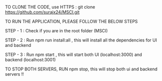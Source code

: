 TO CLONE THE CODE,  use HTTPS : git clone https://github.com/surajx24/MSCI.git

TO RUN THE APPLICATION, PLEASE FOLLOW THE BELOW STEPS

STEP - 1 :  Check if you are in the root folder (MSCI)

STEP - 2  : Run npm run install:all , this will install all the dependencies for UI and backend

STEP - 3 : Run npm start , this will start both UI (localhost:3000) and backend (localhost:3001)


TO STOP BOTH SERVERS, RUN npm stop, this will stop both ui and backend servers !!




